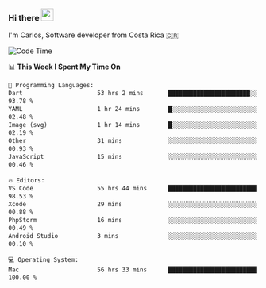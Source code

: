 ### Hi there <img src="https://media.giphy.com/media/hvRJCLFzcasrR4ia7z/giphy.gif" width="25px" height="25px">

I'm Carlos, Software developer from Costa Rica 🇨🇷

[//]: # (<a href="https://app.daily.dev/carum98"><img src="https://github.com/carum98/carum98/blob/main/devcard.svg" width="400" alt="Carlos Umaña Acevedo's Dev Card"/></a>)


<!--START_SECTION:waka-->
![Code Time](http://img.shields.io/badge/Code%20Time-12%2C444%20hrs%2031%20mins-blue)

📊 **This Week I Spent My Time On** 

```text
💬 Programming Languages: 
Dart                     53 hrs 2 mins       ███████████████████████░░   93.78 % 
YAML                     1 hr 24 mins        █░░░░░░░░░░░░░░░░░░░░░░░░   02.48 % 
Image (svg)              1 hr 14 mins        █░░░░░░░░░░░░░░░░░░░░░░░░   02.19 % 
Other                    31 mins             ░░░░░░░░░░░░░░░░░░░░░░░░░   00.93 % 
JavaScript               15 mins             ░░░░░░░░░░░░░░░░░░░░░░░░░   00.46 % 

🔥 Editors: 
VS Code                  55 hrs 44 mins      █████████████████████████   98.53 % 
Xcode                    29 mins             ░░░░░░░░░░░░░░░░░░░░░░░░░   00.88 % 
PhpStorm                 16 mins             ░░░░░░░░░░░░░░░░░░░░░░░░░   00.49 % 
Android Studio           3 mins              ░░░░░░░░░░░░░░░░░░░░░░░░░   00.10 % 

💻 Operating System: 
Mac                      56 hrs 33 mins      █████████████████████████   100.00 % 
```


<!--END_SECTION:waka-->
